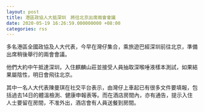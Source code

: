 ```yaml
---
layout: post
title: 港區政協人大抵深圳　將往北京出席兩會會議
date: 2020-05-19 16:26:59.000000000 +08:00
categories: rss
---
```


多名港區全國政協及人大代表，今早在灣仔集合，乘旅遊巴經深圳前往北京，準備出席稍後舉行的兩會會議。

他們大約中午抵達深圳，入住麒麟山莊並接受人員抽取深喉唾液樣本測試，如果結果屬陰性，明日會飛往北京。

其中一名人大代表陳曼琪在社交平台表示，由灣仔上車起已有很多文件要填報，包括過去14日的體溫檢測、健康申報表等。而在酒店房間內，亦有通告，提示入住人士要留在房間，不准外出，酒店會有人員送餐到房間。
